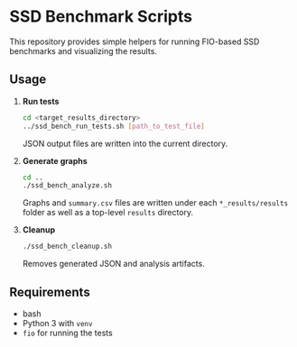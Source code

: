 # SSD Benchmark Scripts

This repository provides simple helpers for running FIO-based SSD benchmarks and visualizing the results.

## Usage

1. **Run tests**
   ```bash
   cd <target_results_directory>
   ../ssd_bench_run_tests.sh [path_to_test_file]
   ```
   JSON output files are written into the current directory.

2. **Generate graphs**
   ```bash
   cd ..
   ./ssd_bench_analyze.sh
   ```
   Graphs and `summary.csv` files are written under each `*_results/results` folder as well as a top-level `results` directory.

3. **Cleanup**
   ```bash
   ./ssd_bench_cleanup.sh
   ```
   Removes generated JSON and analysis artifacts.

## Requirements
- bash
- Python 3 with `venv`
- `fio` for running the tests
